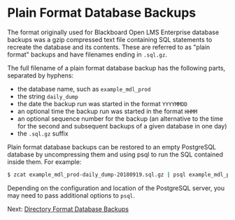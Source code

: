 # Plain Format Database Backups

The format originally used for Blackboard Open LMS Enterprise database
backups was a gzip compressed text file containing SQL statements to
recreate the database and its contents.  These are referred to as "plain
format" backups and have filenames ending in `.sql.gz`.

The full filename of a plain format database backup has the following parts,
separated by hyphens:

* the database name, such as `example_mdl_prod`
* the string `daily_dump`
* the date the backup run was started in the format `YYYYMMDD`
* an optional time the backup run was started in the format `HHMM`
* an optional sequence number for the backup (an alternative to the time
  for the second and subsequent backups of a given database in one day)
* the `.sql.gz` suffix

Plain format database backups can be restored to an empty PostgreSQL
database by uncompressing them and using psql to run the SQL contained
inside them.  For example:

```bash
$ zcat example_mdl_prod-daily_dump-20180919.sql.gz | psql example_mdl_prod
```

Depending on the configuration and location of the PostgreSQL server, you
may need to pass additional options to `psql`.

Next: [Directory Format Database Backups](07-directory-format-backups.md)

